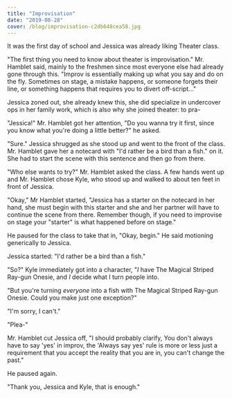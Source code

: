 ```yaml
---
title: "Improvisation"
date: "2019-08-28"
cover: /blog/improvisation-c2db648cea58.jpg
---
```


It was the first day of school and Jessica was already liking Theater class.

"The first thing you need to know about theater is improvisation." Mr. Hamblet said, mainly to the freshmen since most everyone else had already gone through this. "Improv is essentially making up what you say and do on the fly. Sometimes on stage, a mistake happens, or someone forgets their line, or something happens that requires you to divert off-script..."

Jessica zoned out, she already knew this, she did specialize in undercover ops in her family work, which is also why she joined theater: to pra-

"Jessica!" Mr. Hamblet got her attention, "Do you wanna try it first, since you know what you're doing a little better?" he asked.

"Sure." Jessica shrugged as she stood up and went to the front of the class. Mr. Hamblet gave her a notecard with "I'd rather be a bird than a fish." on it. She had to start the scene with this sentence and then go from there.

"Who else wants to try?" Mr. Hamblet asked the class. A few hands went up and Mr. Hamblet chose Kyle, who stood up and walked to about ten feet in front of Jessica.

"Okay," Mr Hamblet started, "Jessica has a starter on the notecard in her hand, she must begin with this starter and she and her partner will have to continue the scene from there. Remember though, if you need to improvise on stage your "starter" is what happened before on stage."

He paused for the class to take that in, "Okay, begin." He said motioning generically to Jessica.

Jessica started: "I'd rather be a bird than a fish."

"So?" Kyle immediately got into a character, "*I* have The Magical Striped Ray-gun Onesie, and *I* decide what I turn people into.

"But you're turning *everyone* into a fish with The Magical Striped Ray-gun Onesie. Could you make just one exception?"

"I'm sorry, I can't."

"Plea-"

Mr. Hamblet cut Jessica off, "I should probably clarify, You don't always have to say 'yes' in improv, the 'Always say yes' rule is more or less just a requirement that you accept the reality that you are in, you can't change the past."

He paused again.

"Thank you, Jessica and Kyle, that is enough."
